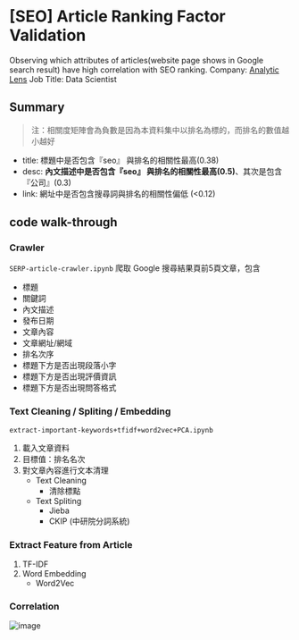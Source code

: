 # [SEO] Article Ranking Factor Validation
Observing which attributes of articles(website page shows in Google search result) have high correlation with SEO ranking.
Company: [Analytic Lens](https://www.cathaybk.com.tw/cathaybk/)
Job Title: Data Scientist


## Summary

> 注：相關度矩陣會為負數是因為本資料集中以排名為標的，而排名的數值越小越好

- title: 標題中是否包含『seo』 與排名的相關性最高(0.38)
- desc: **內文描述中是否包含『seo』 與排名的相關性最高(0.5)**、其次是包含『公司』(0.3)
- link: 網址中是否包含搜尋詞與排名的相關性偏低 (<0.12)


## code walk-through

### Crawler
`SERP-article-crawler.ipynb`
爬取 Google 搜尋結果頁前5頁文章，包含
- 標題
- 關鍵詞
- 內文描述
- 發布日期
- 文章內容
- 文章網址/網域
- 排名次序
- 標題下方是否出現段落小字
- 標題下方是否出現評價資訊
- 標題下方是否出現問答格式


### Text Cleaning / Spliting / Embedding
`extract-important-keywords+tfidf+word2vec+PCA.ipynb`
1. 載入文章資料
2. 目標值：排名名次
3. 對文章內容進行文本清理
    - Text Cleaning
        - 清除標點
    - Text Spliting 
        - Jieba
        - CKIP (中研院分詞系統)

### Extract Feature from Article
1. TF-IDF
2. Word Embedding
    - Word2Vec


### Correlation
![image](https://i.imgur.com/c0MUyHR.png)
